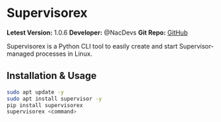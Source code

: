 # Supervisorex

**Letest Version:** 1.0.6 
**Developer:** @NacDevs
**Git Repo:** [GitHub](https://github.com/yuvrajmodz/supervisorex)

Supervisorex is a Python CLI tool to easily create and start Supervisor-managed processes in Linux.

## Installation & Usage

```bash
sudo apt update -y
sudo apt install supervisor -y
pip install supervisorex
supervisorex <command>
